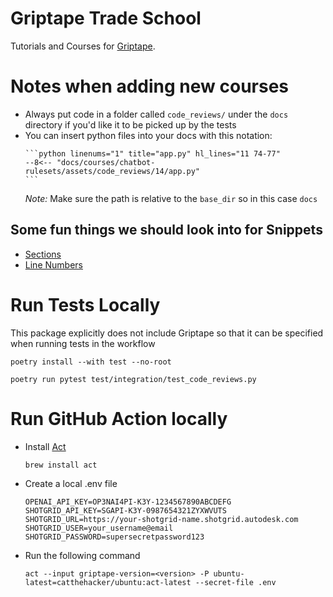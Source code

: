 # Griptape Trade School
Tutorials and Courses for [Griptape](https://github.com/griptape-ai/griptape).

# Notes when adding new courses
- Always put code in a folder called `code_reviews/` under the `docs` directory if you'd like it to be picked up by the tests
- You can insert python files into your docs with this notation:
    ````
    ```python linenums="1" title="app.py" hl_lines="11 74-77"
    --8<-- "docs/courses/chatbot-rulesets/assets/code_reviews/14/app.py"
    ```
    ````
    *Note:* Make sure the path is relative to the `base_dir` so in this case `docs`

## Some fun things we should look into for Snippets
- [Sections](https://github.com/squidfunk/mkdocs-material/discussions/4373)
- [Line Numbers](https://facelessuser.github.io/pymdown-extensions/extensions/snippets/#snippet-lines)


# Run Tests Locally

This package explicitly does not include Griptape so that it can be specified when running tests in the workflow

```
poetry install --with test --no-root
```

```
poetry run pytest test/integration/test_code_reviews.py
```

# Run GitHub Action locally

- Install [Act](https://github.com/nektos/act)
    ```
    brew install act
    ```
- Create a local .env file
    ```
    OPENAI_API_KEY=OP3NAI4PI-K3Y-1234567890ABCDEFG
    SHOTGRID_API_KEY=SGAPI-K3Y-0987654321ZYXWVUTS
    SHOTGRID_URL=https://your-shotgrid-name.shotgrid.autodesk.com
    SHOTGRID_USER=your_username@email
    SHOTGRID_PASSWORD=supersecretpassword123
    ```
- Run the following command
    ```
    act --input griptape-version=<version> -P ubuntu-latest=catthehacker/ubuntu:act-latest --secret-file .env
    ```
